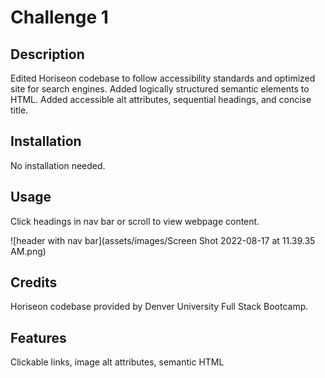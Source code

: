 # Challenge 1

## Description
  
Edited Horiseon codebase to follow accessibility standards and optimized site for search engines.
Added logically structured semantic elements to HTML.
Added accessible alt attributes, sequential headings, and concise title.

## Installation

No installation needed.

## Usage

Click headings in nav bar or scroll to view webpage content.

![header with nav bar](assets/images/Screen Shot 2022-08-17 at 11.39.35 AM.png)

## Credits

Horiseon codebase provided by Denver University Full Stack Bootcamp.

## Features

Clickable links, image alt attributes, semantic HTML
